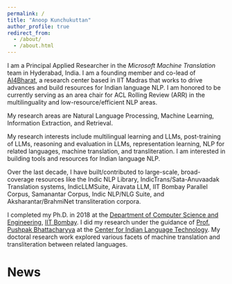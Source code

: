 ```yaml
---
permalink: /
title: "Anoop Kunchukuttan"
author_profile: true
redirect_from: 
  - /about/
  - /about.html
---
```

I am a Principal Applied Researcher in the *Microsoft Machine Translation* team in Hyderabad, India. I am a founding member and co-lead of [AI4Bharat](https://ai4bharat.iitm.ac.in), a research center based in IIT Madras that works to drive advances and build resources for Indian language NLP. I am honored to be currently serving as an area chair for ACL Rolling Review (ARR) in the multilinguality and low-resource/efficient NLP areas.

My research areas are Natural Language Processing, Machine Learning, Information Extraction, and Retrieval.  

My research interests include multilingual learning and LLMs, post-training of LLMs, reasoning and evaluation in LLMs, representation learning, NLP for related languages, machine translation, and transliteration. I am interested in building tools and resources for Indian language NLP.  

Over the last decade, I have built/contributed to large-scale, broad-coverage resources like the Indic NLP Library, IndicTrans/Sata-Anuvaadak Translation systems, IndicLLMSuite, Airavata LLM, IIT Bombay Parallel Corpus, Samanantar Corpus, Indic NLP/NLG Suite, and Aksharantar/BrahmiNet transliteration corpora.  

I completed my Ph.D. in 2018 at the [Department of Computer Science and Engineering](http://www.cse.iitb.ac.in), [IIT Bombay](http://www.iitb.ac.in). I did my research under the guidance of [Prof. Pushpak Bhattacharyya](http://www.cse.iitb.ac.in/~pb) at the [Center for Indian Language Technology](http://www.cfilt.iitb.ac.in). My doctoral research work explored various facets of machine translation and transliteration between related languages.

News
======

